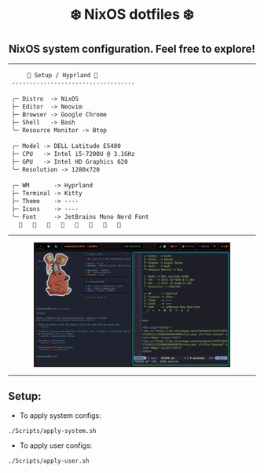 <div align="center">
<h1>
❄️ NixOS dotfiles ❄️
</h1>
</div>
<h2 align="center">NixOS system configuration. Feel free to explore!</h2>

<hr>

```mint
⠀⠀   🌸 Setup / Hyprland 🌸
 -----------------------------------

 ╭─ Distro  -> NixOS
 ├─ Editor  -> Neovim
 ├─ Browser -> Google Chrome
 ├─ Shell   -> Bash
 ╰─ Resource Monitor -> Btop

 ╭─ Model -> DELL Latitude E5480
 ├─ CPU   -> Intel i5-7200U @ 3.1GHz
 ├─ GPU   -> Intel HD Graphics 620
 ╰─ Resolution -> 1280x720

 ╭─ WM       -> Hyprland
 ├─ Terminal -> Kitty
 ├─ Theme    -> ----
 ├─ Icons    -> ----
 ╰─ Font     -> JetBrains Mono Nerd Font 
                        
```

<hr>

<div align="center">
<img src="./Screenshots/01.png" alt="Rice Preview" width="400px" height="253"/>
</div>

<hr>

## Setup:

- To apply system configs:

```
./Scripts/apply-system.sh
```

- To apply user configs:

```
./Scripts/apply-user.sh
```
